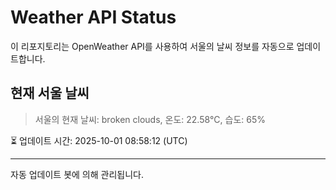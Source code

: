
# Weather API Status

이 리포지토리는 OpenWeather API를 사용하여 서울의 날씨 정보를 자동으로 업데이트합니다.

## 현재 서울 날씨
> 서울의 현재 날씨: broken clouds, 온도: 22.58°C, 습도: 65%

⏳ 업데이트 시간: 2025-10-01 08:58:12 (UTC)

---
자동 업데이트 봇에 의해 관리됩니다.
